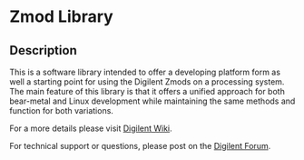 # Zmod Library

## Description

This is a software library intended to offer a developing platform form as well a starting point for using the Digilent Zmods on a processing system. The main feature of this library is that it offers a unified approach for both bear-metal and Linux development while maintaining the same methods and function for both variations.

For a more details please visit [Digilent Wiki](https://reference.digilentinc.com/reference/zmod/zmodbaselibraryuserguide).

For technical support or questions, please post on the [Digilent Forum](forum.digilentinc.com).
